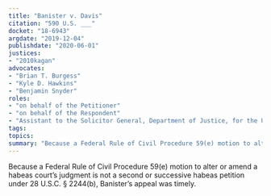 ```yaml
---
title: "Banister v. Davis"
citation: "590 U.S. ___"
docket: "18-6943"
argdate: "2019-12-04"
publishdate: "2020-06-01"
justices:
- "2010kagan"
advocates:
- "Brian T. Burgess"
- "Kyle D. Hawkins"
- "Benjamin Snyder"
roles:
- "on behalf of the Petitioner"
- "on behalf of the Respondent"
- "Assistant to the Solicitor General, Department of Justice, for the United States, as amicus curiae, supporting the Respondent"
tags:
topics:
summary: "Because a Federal Rule of Civil Procedure 59(e) motion to alter or amend a habeas court’s judgment is not a second or successive habeas petition under 28 U.S.C. § 2244(b), Banister’s appeal was timely."
---
```

Because a Federal Rule of Civil Procedure 59(e) motion to alter or amend a habeas court’s judgment is not a second or successive habeas petition under 28 U.S.C. § 2244(b), Banister’s appeal was timely.
